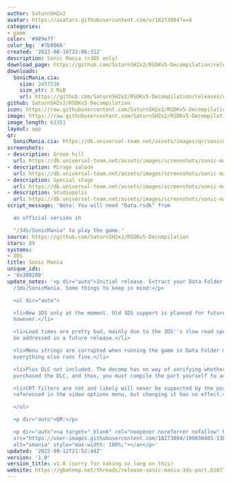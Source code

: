 ```yaml
---
author: SaturnSH2x2
avatar: https://avatars.githubusercontent.com/u/18273084?v=4
categories:
- game
color: '#989e7f'
color_bg: '#7b8066'
created: '2022-08-16T22:06:31Z'
description: Sonic Mania (n3DS only)
download_page: https://github.com/SaturnSH2x2/RSDKv5-Decompilation/releases
downloads:
  SonicMania.cia:
    size: 2457536
    size_str: 2 MiB
    url: https://github.com/SaturnSH2x2/RSDKv5-Decompilation/releases/download/1.0/SonicMania.cia
github: SaturnSH2x2/RSDKv5-Decompilation
icon: https://raw.githubusercontent.com/SaturnSH2x2/RSDKv5-Decompilation/3ds-main/3ds/48x48.png
image: https://raw.githubusercontent.com/SaturnSH2x2/RSDKv5-Decompilation/3ds-main/3ds/banner.png
image_length: 61351
layout: app
qr:
  SonicMania.cia: https://db.universal-team.net/assets/images/qr/sonicmania-cia.png
screenshots:
- description: Green hill
  url: https://db.universal-team.net/assets/images/screenshots/sonic-mania/green-hill.png
- description: Mirage saloon
  url: https://db.universal-team.net/assets/images/screenshots/sonic-mania/mirage-saloon.png
- description: Special stage
  url: https://db.universal-team.net/assets/images/screenshots/sonic-mania/special-stage.png
- description: Studiopolis
  url: https://db.universal-team.net/assets/images/screenshots/sonic-mania/studiopolis.png
script_message: 'Note: You will need "Data.rsdk" from

  an official version in

  "/3ds/SonicMania" to play the game.'
source: https://github.com/SaturnSH2x2/RSDKv5-Decompilation
stars: 89
systems:
- 3DS
title: Sonic Mania
unique_ids:
- '0x308200'
update_notes: '<p dir="auto">Initial release. Extract your Data Folder or .rsdk to
  /3ds/SonicMania. Some things to keep in mind:</p>

  <ul dir="auto">

  <li>New 3DS only at the moment. Old 3DS support is planned for future releases,
  however.</li>

  <li>Load times are pretty bad, mainly due to the 3DS''s slow read speeds. This will
  be addressed in a future release.</li>

  <li>Menu strings are corrupted when running the game in Data Folder mode, however,
  everything else runs fine.</li>

  <li>Plus DLC not included. The decomp has no way of verifying whether you''ve actually
  purchased the DLC, and thus, you must compile the port yourself to access it.</li>

  <li>CRT filters are not and likely will never be supported by the port. It''s still
  referenced in the video options menu, but changing it has no effect.</li>

  </ul>

  <p dir="auto">QR:</p>

  <p dir="auto"><a target="_blank" rel="noopener noreferrer nofollow" href="https://user-images.githubusercontent.com/18273084/190030405-13ba7354-02b4-40c4-bedb-77acb9df5e62.png"><img
  src="https://user-images.githubusercontent.com/18273084/190030405-13ba7354-02b4-40c4-bedb-77acb9df5e62.png"
  alt="smania" style="max-width: 100%;"></a></p>'
updated: '2022-09-12T21:52:44Z'
version: '1.0'
version_title: v1.0 (sorry for taking so long on this)
website: https://gbatemp.net/threads/release-sonic-mania-3ds-port.618771/
---
```

